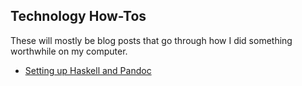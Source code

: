## Technology How-Tos

These will mostly be blog posts that go through how I did something
worthwhile on my computer.

 - [Setting up Haskell and Pandoc][haskell]


[haskell]: http://www.toftandtoddy.com/2015/02/14/setting-up-haskell-and-pandoc/ " "
